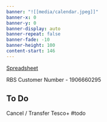 ```yaml
---
banner: "![[media/calendar.jpeg]]"
banner-x: 0
banner-y: 0
banner-display: auto
banner-repeat: false
banner-fade: -10
banner-height: 100
content-start: 146
---
```


[Spreadsheet](https://docs.google.com/spreadsheets/d/1eT_pMN_6-gU31_R2t4GP9_6IpOVfCNpdPp4wcOBeznw/edit?usp=sharing)

RBS Customer Number - 1906660295

## To Do

Cancel / Transfer Tesco+ #todo 
